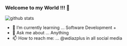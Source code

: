 ### Welcome to my World !!! 👋

![github stats](https://github-readme-stats.vercel.app/api?username=wdiazplus&show_icons=true&theme=dark)


- 🌱 I’m currently learning ... Software Development +
- 💬 Ask me about ... Anything
- 📫 How to reach me: ... @wdiazplus in all social media

